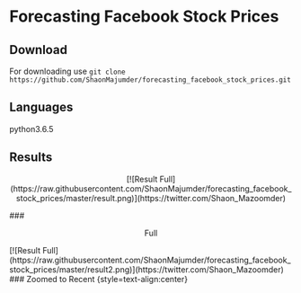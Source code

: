 # Forecasting Facebook Stock Prices
## Download 
For downloading use 
       `git clone https://github.com/ShaonMajumder/forecasting_facebook_stock_prices.git`
## Languages
python3.6.5
## Results
<p align="center">[![Result Full](https://raw.githubusercontent.com/ShaonMajumder/forecasting_facebook_stock_prices/master/result.png)](https://twitter.com/Shaon_Mazoomder)</p>
### <p align="center">Full</p>
[![Result Full](https://raw.githubusercontent.com/ShaonMajumder/forecasting_facebook_stock_prices/master/result2.png)](https://twitter.com/Shaon_Mazoomder)
### Zoomed to Recent {style=text-align:center}